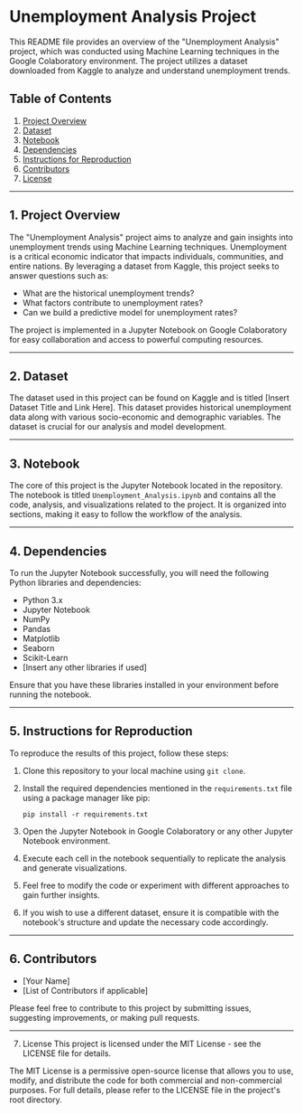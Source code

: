 # Unemployment Analysis Project

This README file provides an overview of the "Unemployment Analysis" project, which was conducted using Machine Learning techniques in the Google Colaboratory environment. The project utilizes a dataset downloaded from Kaggle to analyze and understand unemployment trends.

## Table of Contents

1. [Project Overview](#project-overview)
2. [Dataset](#dataset)
3. [Notebook](#notebook)
4. [Dependencies](#dependencies)
5. [Instructions for Reproduction](#instructions-for-reproduction)
6. [Contributors](#contributors)
7. [License](#license)

---

## 1. Project Overview

The "Unemployment Analysis" project aims to analyze and gain insights into unemployment trends using Machine Learning techniques. Unemployment is a critical economic indicator that impacts individuals, communities, and entire nations. By leveraging a dataset from Kaggle, this project seeks to answer questions such as:

- What are the historical unemployment trends?
- What factors contribute to unemployment rates?
- Can we build a predictive model for unemployment rates?

The project is implemented in a Jupyter Notebook on Google Colaboratory for easy collaboration and access to powerful computing resources.

---

## 2. Dataset

The dataset used in this project can be found on Kaggle and is titled [Insert Dataset Title and Link Here]. This dataset provides historical unemployment data along with various socio-economic and demographic variables. The dataset is crucial for our analysis and model development.

---

## 3. Notebook

The core of this project is the Jupyter Notebook located in the repository. The notebook is titled `Unemployment_Analysis.ipynb` and contains all the code, analysis, and visualizations related to the project. It is organized into sections, making it easy to follow the workflow of the analysis.

---

## 4. Dependencies

To run the Jupyter Notebook successfully, you will need the following Python libraries and dependencies:

- Python 3.x
- Jupyter Notebook
- NumPy
- Pandas
- Matplotlib
- Seaborn
- Scikit-Learn
- [Insert any other libraries if used]

Ensure that you have these libraries installed in your environment before running the notebook.

---

## 5. Instructions for Reproduction

To reproduce the results of this project, follow these steps:

1. Clone this repository to your local machine using `git clone`.

2. Install the required dependencies mentioned in the `requirements.txt` file using a package manager like pip:
   ```
   pip install -r requirements.txt
   ```

3. Open the Jupyter Notebook in Google Colaboratory or any other Jupyter Notebook environment.

4. Execute each cell in the notebook sequentially to replicate the analysis and generate visualizations.

5. Feel free to modify the code or experiment with different approaches to gain further insights.

6. If you wish to use a different dataset, ensure it is compatible with the notebook's structure and update the necessary code accordingly.

---

## 6. Contributors

- [Your Name]
- [List of Contributors if applicable]

Please feel free to contribute to this project by submitting issues, suggesting improvements, or making pull requests.

---

7. License
This project is licensed under the MIT License - see the LICENSE file for details.

The MIT License is a permissive open-source license that allows you to use, modify, and distribute the code for both commercial and non-commercial purposes. For full details, please refer to the LICENSE file in the project's root directory.
